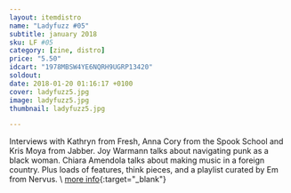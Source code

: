 ```yaml
---
layout: itemdistro
name: "Ladyfuzz #05"
subtitle: january 2018
sku: LF #05
category: [zine, distro]
price: "5.50"
idcart: "1978MBSW4YE6NQRH9UGRP13420"
soldout:
date: 2018-01-20 01:16:17 +0100
cover: ladyfuzz5.jpg
image: ladyfuzz5.jpg
thumbnail: ladyfuzz5.jpg

---
```


Interviews with Kathryn from Fresh, Anna Cory from the Spook School and Kris Moya from Jabber. Joy Warmann talks about navigating punk as a black woman. Chiara Amendola talks about making music in a foreign country. Plus loads of features, think pieces, and a playlist curated by Em from Nervus.
\\
[more info](https://www.ladyfuzz.co.uk/){:target="_blank"}
